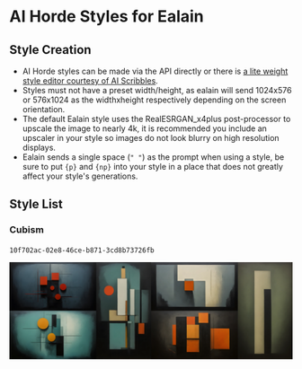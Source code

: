 # AI Horde Styles for Ealain

## Style Creation

- AI Horde styles can be made via the API directly or there is [a lite weight style editor courtesy of AI Scribbles](https://www.aiscribbles.com/horde-style-editor/).
- Styles must not have a preset width/height, as ealain will send 1024x576 or 576x1024 as the widthxheight respectively depending on the screen orientation.
- The default Ealain style uses the RealESRGAN_x4plus post-processor to upscale the image to nearly 4k, it is recommended you include an upscaler in your style so images do not look blurry on high resolution displays.
- Ealain sends a single space (`" "`) as the prompt when using a style, be sure to put `{p}` and `{np}` into your style in a place that does not greatly affect your style's generations.

## Style List

### Cubism

`10f702ac-02e8-46ce-b871-3cd8b73726fb`

![Cubism style example images](images/cubism-examples.jpg)